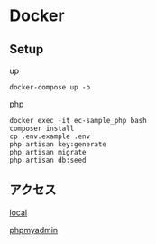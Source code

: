 # Docker

## Setup

up
```
docker-compose up -b
```

php
```
docker exec -it ec-sample_php bash  
composer install
cp .env.example .env
php artisan key:generate
php artisan migrate  
php artisan db:seed  
```

## アクセス

[local](http://localhost)

[phpmyadmin](http://localhost:8001)
